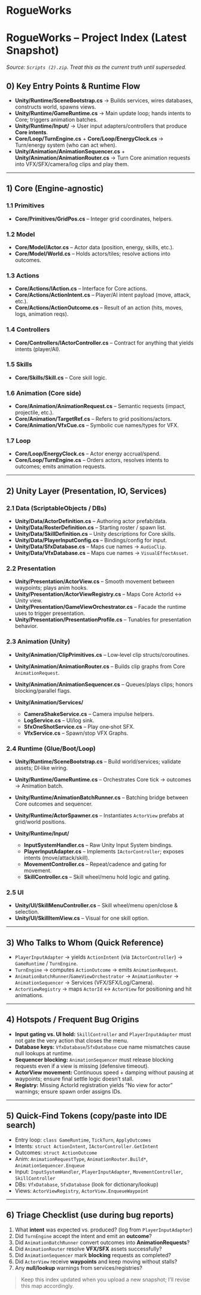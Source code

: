 # RogueWorks

# RogueWorks – Project Index (Latest Snapshot)

*Source: `Scripts (2).zip`. Treat this as the current truth until superseded.*

## 0) Key Entry Points & Runtime Flow

* **Unity/Runtime/SceneBootstrap.cs** → Builds services, wires databases, constructs world, spawns views.
* **Unity/Runtime/GameRuntime.cs** → Main update loop; hands intents to Core; triggers animation batches.
* **Unity/Runtime/Input/** → User input adapters/controllers that produce **Core intents**.
* **Core/Loop/TurnEngine.cs** + **Core/Loop/EnergyClock.cs** → Turn/energy system (who can act when).
* **Unity/Animation/AnimationSequencer.cs** + **Unity/Animation/AnimationRouter.cs** → Turn Core animation requests into VFX/SFX/camera/log clips and play them.

---

## 1) Core (Engine‑agnostic)

### 1.1 Primitives

* **Core/Primitives/GridPos.cs** – Integer grid coordinates, helpers.

### 1.2 Model

* **Core/Model/Actor.cs** – Actor data (position, energy, skills, etc.).
* **Core/Model/World.cs** – Holds actors/tiles; resolve actions into outcomes.

### 1.3 Actions

* **Core/Actions/IAction.cs** – Interface for Core actions.
* **Core/Actions/ActionIntent.cs** – Player/AI intent payload (move, attack, etc.).
* **Core/Actions/ActionOutcome.cs** – Result of an action (hits, moves, logs, animation reqs).

### 1.4 Controllers

* **Core/Controllers/IActorController.cs** – Contract for anything that yields intents (player/AI).

### 1.5 Skills

* **Core/Skills/Skill.cs** – Core skill logic.

### 1.6 Animation (Core side)

* **Core/Animation/AnimationRequest.cs** – Semantic requests (impact, projectile, etc.).
* **Core/Animation/TargetRef.cs** – Refers to grid positions/actors.
* **Core/Animation/VfxCue.cs** – Symbolic cue names/types for VFX.

### 1.7 Loop

* **Core/Loop/EnergyClock.cs** – Actor energy accrual/spend.
* **Core/Loop/TurnEngine.cs** – Orders actors, resolves intents to outcomes; emits animation requests.

---

## 2) Unity Layer (Presentation, IO, Services)

### 2.1 Data (ScriptableObjects / DBs)

* **Unity/Data/ActorDefinition.cs** – Authoring actor prefab/data.
* **Unity/Data/RosterDefinition.cs** – Starting roster / spawn list.
* **Unity/Data/SkillDefinition.cs** – Unity descriptions for Core skills.
* **Unity/Data/PlayerInputConfig.cs** – Bindings/config for input.
* **Unity/Data/SfxDatabase.cs** – Maps cue names → `AudioClip`.
* **Unity/Data/VfxDatabase.cs** – Maps cue names → `VisualEffectAsset`.

### 2.2 Presentation

* **Unity/Presentation/ActorView\.cs** – Smooth movement between waypoints; plays anim hooks.
* **Unity/Presentation/ActorViewRegistry.cs** – Maps Core ActorId ↔ Unity view.
* **Unity/Presentation/GameViewOrchestrator.cs** – Facade the runtime uses to trigger presentation.
* **Unity/Presentation/PresentationProfile.cs** – Tunables for presentation behavior.

### 2.3 Animation (Unity)

* **Unity/Animation/ClipPrimitives.cs** – Low‑level clip structs/coroutines.
* **Unity/Animation/AnimationRouter.cs** – Builds clip graphs from Core `AnimationRequest`.
* **Unity/Animation/AnimationSequencer.cs** – Queues/plays clips; honors blocking/parallel flags.
* **Unity/Animation/Services/**

  * **CameraShakeService.cs** – Camera impulse helpers.
  * **LogService.cs** – UI/log sink.
  * **SfxOneShotService.cs** – Play one‑shot SFX.
  * **VfxService.cs** – Spawn/stop VFX Graphs.

### 2.4 Runtime (Glue/Boot/Loop)

* **Unity/Runtime/SceneBootstrap.cs** – Build world/services; validate assets; DI‑like wiring.
* **Unity/Runtime/GameRuntime.cs** – Orchestrates Core tick → outcomes → Animation batch.
* **Unity/Runtime/AnimationBatchRunner.cs** – Batching bridge between Core outcomes and sequencer.
* **Unity/Runtime/ActorSpawner.cs** – Instantiates `ActorView` prefabs at grid/world positions.
* **Unity/Runtime/Input/**

  * **InputSystemHandler.cs** – Raw Unity Input System bindings.
  * **PlayerInputAdapter.cs** – Implements `IActorController`; exposes intents (move/attack/skill).
  * **MovementController.cs** – Repeat/cadence and gating for movement.
  * **SkillController.cs** – Skill wheel/menu hold logic and gating.

### 2.5 UI

* **Unity/UI/SkillMenuController.cs** – Skill wheel/menu open/close & selection.
* **Unity/UI/SkillItemView\.cs** – Visual for one skill option.

---

## 3) Who Talks to Whom (Quick Reference)

* `PlayerInputAdapter` → yields `ActionIntent` (via `IActorController`) → `GameRuntime` / `TurnEngine`.
* `TurnEngine` → computes `ActionOutcome` → emits `AnimationRequest`.
* `AnimationBatchRunner`/`GameViewOrchestrator` → `AnimationRouter` → `AnimationSequencer` → Services (VFX/SFX/Log/Camera).
* `ActorViewRegistry` → maps `ActorId` ↔ `ActorView` for positioning and hit animations.

---

## 4) Hotspots / Frequent Bug Origins

* **Input gating vs. UI hold:** `SkillController` and `PlayerInputAdapter` must not gate the very action that closes the menu.
* **Database keys:** `VfxDatabase`/`SfxDatabase` cue name mismatches cause null lookups at runtime.
* **Sequencer blocking:** `AnimationSequencer` must release blocking requests even if a view is missing (defensive timeout).
* **ActorView movement:** Continuous speed + damping without pausing at waypoints; ensure final settle logic doesn’t stall.
* **Registry:** Missing ActorId registration yields “No view for actor” warnings; ensure spawn order assigns IDs.

---

## 5) Quick‑Find Tokens (copy/paste into IDE search)

* Entry loop: `class GameRuntime`, `TickTurn`, `ApplyOutcomes`
* Intents: `struct ActionIntent`, `IActorController.GetIntent`
* Outcomes: `struct ActionOutcome`
* Anim: `AnimationRequestType`, `AnimationRouter.Build*`, `AnimationSequencer.Enqueue`
* Input: `InputSystemHandler`, `PlayerInputAdapter`, `MovementController`, `SkillController`
* DBs: `VfxDatabase`, `SfxDatabase` (look for dictionary/lookup)
* Views: `ActorViewRegistry`, `ActorView.EnqueueWaypoint`

---

## 6) Triage Checklist (use during bug reports)

1. What **intent** was expected vs. produced? (log from `PlayerInputAdapter`)
2. Did `TurnEngine` accept the intent and emit an **outcome**?
3. Did `AnimationBatchRunner` convert outcomes into **AnimationRequests**?
4. Did `AnimationRouter` resolve **VFX/SFX** assets successfully?
5. Did `AnimationSequencer` mark **blocking** requests as completed?
6. Did `ActorView` receive **waypoints** and keep moving without stalls?
7. Any **null/lookup** warnings from services/registries?

> Keep this index updated when you upload a new snapshot; I’ll revise this map accordingly.
